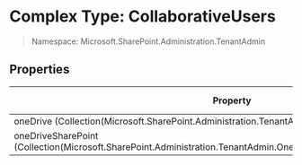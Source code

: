 # Complex Type: CollaborativeUsers

> Namespace: Microsoft.SharePoint.Administration.TenantAdmin

## Properties

Property | SPO | SP 2019 | SP 2016 | SP 2013
----------|:---:|:-------:|:-------:|:-------:
oneDrive (Collection(Microsoft.SharePoint.Administration.TenantAdmin.OneDriveCollaborativeUsers)) | ✅ | ❌ | ❌ | ❌
oneDriveSharePoint (Collection(Microsoft.SharePoint.Administration.TenantAdmin.OneDriveSharePointCollaborativeUsers)) | ✅ | ❌ | ❌ | ❌